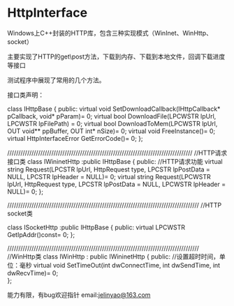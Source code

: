 # HttpInterface

Windows上C++封装的HTTP库，包含三种实现模式（WinInet、WinHttp、socket）

主要实现了HTTP的get\post方法，下载到内存、下载到本地文件，回调下载进度等接口

测试程序中展现了常用的几个方法。

接口类声明：

class IHttpBase
{
public:
	virtual void	SetDownloadCallback(IHttpCallback* pCallback, void* pParam)= 0;
	virtual bool	DownloadFile(LPCWSTR lpUrl, LPCWSTR lpFilePath) = 0;
	virtual bool	DownloadToMem(LPCWSTR lpUrl, OUT void** ppBuffer, OUT int* nSize)= 0;
	virtual void	FreeInstance()= 0;
	virtual HttpInterfaceError GetErrorCode()= 0;
};

////////////////////////////////////////////////////////////////////////////////////
//HTTP请求接口类
class IWininetHttp
	:public IHttpBase
{
public:
	//HTTP请求功能
	virtual string	Request(LPCSTR lpUrl, HttpRequest type, LPCSTR lpPostData = NULL, LPCSTR lpHeader = NULL)= 0;
	virtual string	Request(LPCWSTR lpUrl, HttpRequest type, LPCSTR lpPostData = NULL, LPCWSTR lpHeader = NULL)= 0;
};


///////////////////////////////////////////////////////////////////////////////////////
//HTTP socket类


class ISocketHttp
	:public IHttpBase
{
public:
	virtual LPCWSTR	GetIpAddr()const= 0;
};

///////////////////////////////////////////////////////////////////////////////////////
//WinHttp类
class IWinHttp
	: public IWininetHttp
{
public:
	//设置超时时间，单位：毫秒
	virtual void	SetTimeOut(int dwConnectTime,  int dwSendTime, int dwRecvTime)= 0;		
};

能力有限，有bug欢迎指针 email:jelinyao@163.com
